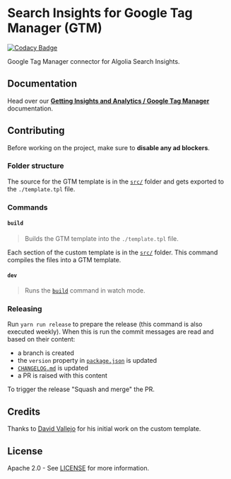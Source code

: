 # Search Insights for Google Tag Manager (GTM)

[![Codacy Badge](https://api.codacy.com/project/badge/Grade/97b7f4ee284c4360a2c1a0eeee9555e4)](https://app.codacy.com/gh/FeaDeaD/search-insights-gtm?utm_source=github.com&utm_medium=referral&utm_content=FeaDeaD/search-insights-gtm&utm_campaign=Badge_Grade)

Google Tag Manager connector for Algolia Search Insights.

## Documentation

Head over our [**Getting Insights and Analytics / Google Tag Manager**](https://www.algolia.com/doc/guides/getting-insights-and-analytics/connectors/google-tag-manager/) documentation.

## Contributing

Before working on the project, make sure to **disable any ad blockers**.

### Folder structure

The source for the GTM template is in the [`src/`](src) folder and gets exported to the `./template.tpl` file.

### Commands

#### `build`

> Builds the GTM template into the `./template.tpl` file.

Each section of the custom template is in the [`src/`](src) folder. This command compiles the files into a GTM template.

#### `dev`

> Runs the [`build`](#build) command in watch mode.

### Releasing

Run `yarn run release` to prepare the release (this command is also executed weekly). When this is run the commit messages are read and based on their content:
- a branch is created
- the `version` property in [`package.json`](package.json) is updated
- [`CHANGELOG.md`](CHANGELOG.md) is updated
- a PR is raised with this content

To trigger the release "Squash and merge" the PR.

## Credits

Thanks to [David Vallejo](https://www.thyngster.com/) for his initial work on the custom template.

## License

Apache 2.0 - See [LICENSE](/LICENSE) for more information.
